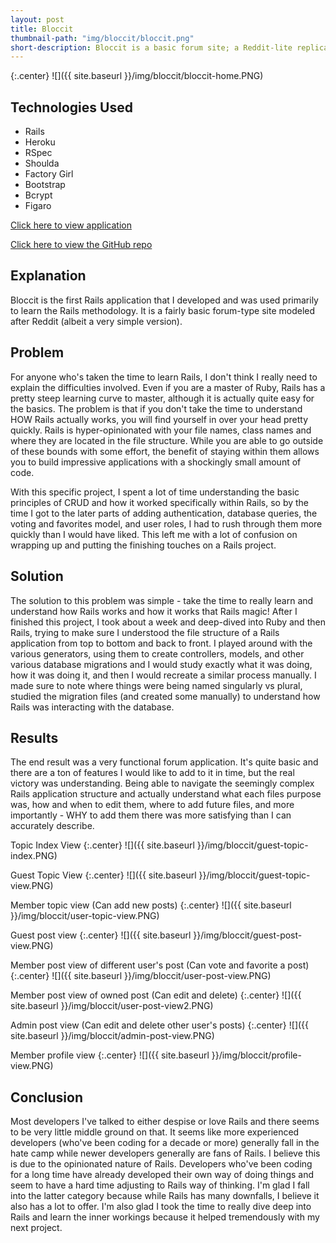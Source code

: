 ```yaml
---
layout: post
title: Bloccit
thumbnail-path: "img/bloccit/bloccit.png"
short-description: Bloccit is a basic forum site; a Reddit-lite replica.
---
```


{:.center}
![]({{ site.baseurl }}/img/bloccit/bloccit-home.PNG)

## Technologies Used

- Rails
- Heroku
- RSpec
- Shoulda
- Factory Girl
- Bootstrap
- Bcrypt
- Figaro

[Click here to view application](https://bloccit-tdf.herokuapp.com/)

[Click here to view the GitHub repo](https://github.com/tdfranklin/bloccit)

## Explanation

Bloccit is the first Rails application that I developed and was used primarily to learn the Rails methodology.  It is a fairly basic forum-type site modeled after Reddit (albeit a very simple version).

## Problem

For anyone who's taken the time to learn Rails, I don't think I really need to explain the difficulties involved.  Even if you are a master of Ruby, Rails has a pretty steep learning curve to master, although it is actually quite easy for the basics.  The problem is that if you don't take the time to understand HOW Rails actually works, you will find yourself in over your head pretty quickly.  Rails is hyper-opinionated with your file names, class names and where they are located in the file structure.  While you are able to go outside of these bounds with some effort, the benefit of staying within them allows you to build impressive applications with a shockingly small amount of code.

With this specific project, I spent a lot of time understanding the basic principles of CRUD and how it worked specifically within Rails, so by the time I got to the later parts of adding authentication, database queries, the voting and favorites model, and user roles, I had to rush through them more quickly than I would have liked.  This left me with a lot of confusion on wrapping up and putting the finishing touches on a Rails project.

## Solution

The solution to this problem was simple - take the time to really learn and understand how Rails works and how it works that Rails magic!  After I finished this project, I took about a week and deep-dived into Ruby and then Rails, trying to make sure I understood the file structure of a Rails application from top to bottom and back to front.  I played around with the various generators, using them to create controllers, models, and other various database migrations and I would study exactly what it was doing, how it was doing it, and then I would recreate a similar process manually.  I made sure to note where things were being named singularly vs plural, studied the migration files (and created some manually) to understand how Rails was interacting with the database.

## Results

The end result was a very functional forum application.  It's quite basic and there are a ton of features I would like to add to it in time, but the real victory was understanding.  Being able to navigate the seemingly complex Rails application structure and actually understand what each files purpose was, how and when to edit them, where to add future files, and more importantly - WHY to add them there was more satisfying than I can accurately describe.

Topic Index View
{:.center}
![]({{ site.baseurl }}/img/bloccit/guest-topic-index.PNG)

Guest Topic View
{:.center}
![]({{ site.baseurl }}/img/bloccit/guest-topic-view.PNG)

Member topic view (Can add new posts)
{:.center}
![]({{ site.baseurl }}/img/bloccit/user-topic-view.PNG)

Guest post view
{:.center}
![]({{ site.baseurl }}/img/bloccit/guest-post-view.PNG)

Member post view of different user's post (Can vote and favorite a post)
{:.center}
![]({{ site.baseurl }}/img/bloccit/user-post-view.PNG)

Member post view of owned post (Can edit and delete)
{:.center}
![]({{ site.baseurl }}/img/bloccit/user-post-view2.PNG)

Admin post view (Can edit and delete other user's posts)
{:.center}
![]({{ site.baseurl }}/img/bloccit/admin-post-view.PNG)

Member profile view
{:.center}
![]({{ site.baseurl }}/img/bloccit/profile-view.PNG)

## Conclusion

Most developers I've talked to either despise or love Rails and there seems to be very little middle ground on that.  It seems like more experienced developers (who've been coding for a decade or more) generally fall in the hate camp while newer developers generally are fans of Rails.  I believe this is due to the opinionated nature of Rails.  Developers who've been coding for a long time have already developed their own way of doing things and seem to have a hard time adjusting to Rails way of thinking.  I'm glad I fall into the latter category because while Rails has many downfalls, I believe it also has a lot to offer.  I'm also glad I took the time to really dive deep into Rails and learn the inner workings because it helped tremendously with my next project.